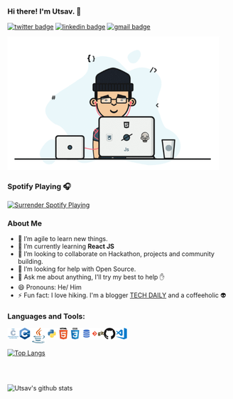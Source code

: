### Hi there! I'm Utsav. 👋

<!--
**Utsav1999/Utsav1999** is a ✨ _special_ ✨ repository because its `README.md` (this file) appears on your GitHub profile.
-->

[![twitter badge](https://img.shields.io/badge/utsav_naskar-2B3856?style=flat&logo=twitter)](https://twitter.com/utsav_naskar)
[![linkedin badge](https://img.shields.io/badge/Utsav_Akash_Naskar-493D26?style=flat&logo=linkedin)](https://www.linkedin.com/in/utsav-akash-naskar-5207b2169/)
[![gmail badge](https://img.shields.io/badge/Utsav_Akash_Naskar-F9A7B0?style=flat&logo=gmail)](utsavakash123@gmail.com)

<img align="centre" alt="GIF" height="300px" src="https://github.com/Utsav1999/Utsav1999/blob/main/gifs/coder.gif" />

### Spotify Playing 🎧
[<img src="https://github.com/Utsav1999/Utsav1999/blob/main/gifs/music.gif" alt="Surrender Spotify Playing" width="350" />](https://open.spotify.com/track/0ecC8p17cDNlxHXkuYqeR6)

### About Me

- 🔭 I’m agile to learn new things.
- 🌱 I’m currently learning <b>React JS</b>
- 👯 I’m looking to collaborate on Hackathon, projects and community building.
- 🤔 I’m looking for help with Open Source.
- 💬 Ask me about anything, I'll try my best to help :hand:
- 😄 Pronouns: He/ Him
- ⚡ Fun fact: I love hiking. I'm a blogger [TECH DAILY](https://techdailykolkata19.blogspot.com/) and a coffeeholic :alien:

### Languages and Tools:

<img align="left" alt="C" width="26px" src="https://raw.githubusercontent.com/github/explore/80688e429a7d4ef2fca1e82350fe8e3517d3494d/topics/c/c.png" />
<img align="left" alt="CPP" width="26px" src="https://raw.githubusercontent.com/github/explore/80688e429a7d4ef2fca1e82350fe8e3517d3494d/topics/cpp/cpp.png" />
<img align="left" alt="JAVA" width="35px" src="https://raw.githubusercontent.com/github/explore/80688e429a7d4ef2fca1e82350fe8e3517d3494d/topics/java/java.png" />
<img align="left" alt="Python" width="26px" src="https://raw.githubusercontent.com/github/explore/80688e429a7d4ef2fca1e82350fe8e3517d3494d/topics/python/python.png" />
<img align="left" alt="HTML5" width="26px" src="https://raw.githubusercontent.com/github/explore/80688e429a7d4ef2fca1e82350fe8e3517d3494d/topics/html/html.png" />
<img align="left" alt="CSS3" width="26px" src="https://raw.githubusercontent.com/github/explore/80688e429a7d4ef2fca1e82350fe8e3517d3494d/topics/css/css.png" />
<img align="left" alt="SQL" width="26px" src="https://raw.githubusercontent.com/github/explore/80688e429a7d4ef2fca1e82350fe8e3517d3494d/topics/sql/sql.png" />
<img align="left" alt="Git" width="26px" src="https://raw.githubusercontent.com/github/explore/80688e429a7d4ef2fca1e82350fe8e3517d3494d/topics/git/git.png" />
<img align="left" alt="GitHub" width="26px" src="https://raw.githubusercontent.com/github/explore/78df643247d429f6cc873026c0622819ad797942/topics/github/github.png" />
<img align="left" alt="Visual Studio Code" width="26px" src="https://raw.githubusercontent.com/github/explore/80688e429a7d4ef2fca1e82350fe8e3517d3494d/topics/visual-studio-code/visual-studio-code.png" />

<br /> <br />

[![Top Langs](https://github-readme-stats.vercel.app/api/top-langs/?username=Utsav1999&layout=compact&theme=nightowl&langs_count=10)](https://github.com/anuraghazra/github-readme-stats)

<br /> <br />

![Utsav's github stats](https://github-readme-stats.vercel.app/api?username=Utsav1999&show_icons=true&theme=midnight-purple&count_private=true)
 <br /> <br />
